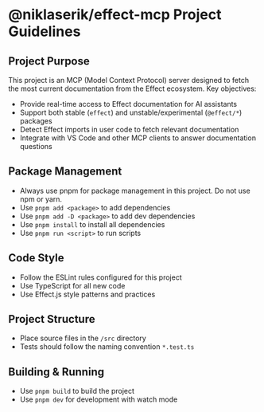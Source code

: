 # @niklaserik/effect-mcp Project Guidelines

## Project Purpose

This project is an MCP (Model Context Protocol) server designed to fetch the most current documentation from the Effect ecosystem. Key objectives:

- Provide real-time access to Effect documentation for AI assistants
- Support both stable (`effect`) and unstable/experimental (`@effect/*`) packages
- Detect Effect imports in user code to fetch relevant documentation
- Integrate with VS Code and other MCP clients to answer documentation questions

## Package Management

- Always use pnpm for package management in this project. Do not use npm or yarn.
- Use `pnpm add <package>` to add dependencies
- Use `pnpm add -D <package>` to add dev dependencies
- Use `pnpm install` to install all dependencies
- Use `pnpm run <script>` to run scripts

## Code Style

- Follow the ESLint rules configured for this project
- Use TypeScript for all new code
- Use Effect.js style patterns and practices

## Project Structure

- Place source files in the `/src` directory
- Tests should follow the naming convention `*.test.ts`

## Building & Running

- Use `pnpm build` to build the project
- Use `pnpm dev` for development with watch mode

